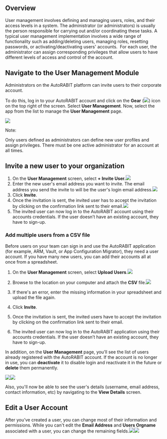 Overview
--------

User management involves defining and managing users, roles, and their access levels in a system. The administrator (or administrators) is usually the person responsible for carrying out and/or coordinating these tasks. A typical user management implementation involves a wide range of functionality such as adding/deleting users, managing roles, resetting passwords, or activating/deactivating users' accounts.  For each user, the administrator can assign corresponding privileges that allow users to have different levels of access and control of the account. 

Navigate to the User Management Module
--------------------------------------

Administrators on the AutoRABIT platform can invite users to their corporate account.

To do this, log in to your AutoRABIT account and click on the **Gear** (![](https://cdn.document360.io/8711f4e7-c040-4616-aac9-d947f87e4619/Images/Documentation/image-1645035725251.png)) icon on the top right of the screen. Select **User Management**. Now, select the app from the list to manage the **User Management** page.

![](https://cdn.document360.io/8711f4e7-c040-4616-aac9-d947f87e4619/Images/Documentation/image-1645035328312.png)  

Note:

Only users defined as administrators can define new user profiles and assign privileges. There must be one active administrator for an account at all times.

Invite a new user to your organization
--------------------------------------

1.  On the **User Management** screen, select **\+ Invite User.![](https://cdn.document360.io/8711f4e7-c040-4616-aac9-d947f87e4619/Images/Documentation/image-1645036343026.png)**
2.  Enter the new user's email address you want to invite. The email address you send the invite to will be the user's login email address.![](https://cdn.document360.io/8711f4e7-c040-4616-aac9-d947f87e4619/Images/Documentation/image-1645036379280.png)
3.  Click **Invite**.
4.  Once the invitation is sent, the invited user has to accept the invitation by clicking on the confirmation link sent to their email.![](https://cdn.document360.io/8711f4e7-c040-4616-aac9-d947f87e4619/Images/Documentation/image-1645036438809.png)
5.  The invited user can now log in to the AutoRABIT account using their accounts credentials. If the user doesn’t have an existing account, they have to sign-up.

### Add multiple users from a CSV file

Before users on your team can sign in and use the AutoRABIT application (for example, ARM, Vault, or App Configuration Migrator), they need a user account. If you have many new users, you can add their accounts all at once from a spreadsheet.

1.  On the **User Management** screen, select **Upload Users**.**![](https://cdn.document360.io/8711f4e7-c040-4616-aac9-d947f87e4619/Images/Documentation/image-1645036788723.png)**
2.  Browse to the location on your computer and attach the **CSV** file.![](https://cdn.document360.io/8711f4e7-c040-4616-aac9-d947f87e4619/Images/Documentation/image-1645036936652.png)
3.  If there's an error, enter the missing information in your spreadsheet and upload the file again.  
    
4.  Click **Invite**.
5.  Once the invitation is sent, the invited users have to accept the invitation by clicking on the confirmation link sent to their email.
6.  The invited user can now log in to the AutoRABIT application using their accounts credentials. If the user doesn’t have an existing account, they have to sign-up.

In addition, on the **User Management** page, you’ll see the list of users already registered with the AutoRABIT account. If the account is no longer in use, you can **deactivate** it to disable login and reactivate it in the future or **delete** them permanently.

![](https://cdn.document360.io/8711f4e7-c040-4616-aac9-d947f87e4619/Images/Documentation/image-1645037337917.png)![](https://cdn.document360.io/8711f4e7-c040-4616-aac9-d947f87e4619/Images/Documentation/image-1645038193042.png)

Also, you'll now be able to see the user's details (username, email address, contact information, etc) by navigating to the **View Details** screen.

Edit a User Account
-------------------

After you’ve created a user, you can change most of their information and permissions. While you can't edit the **Email Address** and **Users Orgname** associated with a user, you can change the remaining fields.![](https://cdn.document360.io/8711f4e7-c040-4616-aac9-d947f87e4619/Images/Documentation/image-1645037974110.png)![](https://cdn.document360.io/8711f4e7-c040-4616-aac9-d947f87e4619/Images/Documentation/image-1645037922471.png)
